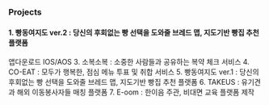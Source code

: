 ### Projects
#### 1. 빵동여지도 ver.2 : 당신의 후회없는 빵 선택을 도와줄 브레드 맵, 지도기반 빵집 추천 플랫폼
   앱다운로드 IOS/AOS
3. 소복소복 : 소중한 사람들과 공유하는 복약 체크 서비스
4. CO-EAT : 모두가 행복한, 점심 메뉴 투표 및 취합 서비스
5. 빵동여지도 ver.1 : 당신의 후회없는 빵 선택을 도와줄 브레드 맵, 지도기반 빵집 추천 플랫폼
6. TAKEUS : 유기견과 해외 이동봉사자들 매칭 플랫폼
7. E-oom : 한이음 주관, 비대면 교육 플랫폼 제작
